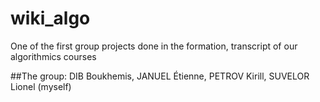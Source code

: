 # wiki_algo


 One of the first group projects done in the formation, transcript of our algorithmics courses 


##The group: DIB Boukhemis, JANUEL Étienne, PETROV Kirill, SUVELOR Lionel (myself)
